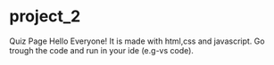 # project_2
Quiz Page 
Hello Everyone!
It is made with html,css and javascript.
 Go trough the code and run in your ide (e.g-vs code).
